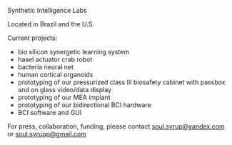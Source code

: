 Synthetic Intelligence Labs

Located in Brazil and the U.S.

Current projects:
- bio silicon synergetic learning system
- hasel actuator crab robot
- bacteria neural net
- human cortical organoids
- prototyping of our pressurized class III biosafety cabinet with passbox and on glass video/data display
- prototyping of our MEA implant
- prototyping of our bidirectional BCI hardware
- BCI software and GUI

For press, collaboration, funding, please contact soul.syrup@yandex.com or soul.syrupp@gmail.com
